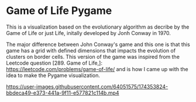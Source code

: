 # Game of Life Pygame
This is a visualization based on the evolutionary algorithm as decribe by the Game of Life or just Life, initally developed by Jonh Conway in 1970.

The major difference between John Conway's game and this one is that this game has a grid with defined dimensions that impacts the evolution of clusters on border cells.
This version of the game was inspired from the Leetcode question [289. Game of Life,]: https://leetcode.com/problems/game-of-life/ and is how I came up with the idea to make the Pygame visualization.

https://user-images.githubusercontent.com/64051575/174353824-bbdeca49-e373-441a-9f11-e577821c114b.mp4

